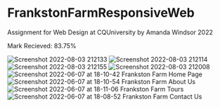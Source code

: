 # FrankstonFarmResponsiveWeb


Assignment for Web Design at CQUniversity by Amanda Windsor 2022


Mark Recieved: 83.75%


![Screenshot 2022-08-03 212133](https://user-images.githubusercontent.com/88325151/182597112-41b1a1be-eb5c-40cf-bf48-26c3ee27bdfd.png)
![Screenshot 2022-08-03 212114](https://user-images.githubusercontent.com/88325151/182597130-245a50be-5731-4a09-ad15-cd784827db22.png)
![Screenshot 2022-08-03 212155](https://user-images.githubusercontent.com/88325151/182597145-9bb4b447-7546-4f3c-bda2-015e7edaa26a.png)
![Screenshot 2022-08-03 212008](https://user-images.githubusercontent.com/88325151/182597152-f8597e71-bb73-48d3-be1f-e9ff9740329e.png)
![Screenshot 2022-06-07 at 18-10-42 Frankston Farm Home Page](https://user-images.githubusercontent.com/88325151/182597174-89ec8242-a517-4032-b35a-6a966496e3a6.png)
![Screenshot 2022-06-07 at 18-10-54 Frankston Farm About Us](https://user-images.githubusercontent.com/88325151/182597193-d540a8b3-2334-4a61-bf8a-75f2ab7bb8ab.png)
![Screenshot 2022-06-07 at 18-11-06 Frankston Farm Tours](https://user-images.githubusercontent.com/88325151/182597202-8e13bda2-84de-4ea7-8322-fd27c2729d94.png)
![Screenshot 2022-06-07 at 18-08-52 Frankston Farm Contact Us](https://user-images.githubusercontent.com/88325151/182597210-fa9a84ba-5322-406a-a1c9-6ad1f974d34d.png)

